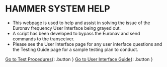 # HAMMER SYSTEM HELP
 - This webpage is used to help and assist in solving the issue of the Euronav frequency User Interface being grayed out.
 - A script has been developed to bypass the Euronav and send commands to the transceiver. 
 - Please see the User Interface page for any user interface questions and the Testing Guide page for a sample testing plan to conduct.

[Go to Test Procedures](HAMMER_SYSTEM_USER_INTERFACE_PAGE.md){: .button }
[Go to User Interface Guide](TESTING_GUIDE.md){: .button }

<style>
.button {
  display: inline-block;
  background-color: light blue;
  color: grey;
  padding: 10px 20px;
  text-align: center;
  text-decoration: bold;
  font-size: 22px;
  margin: 4px 2px;
  cursor: pointer;
  border-radius: 8px;
}

.button:hover {
  background-color: black;
}
</style>
